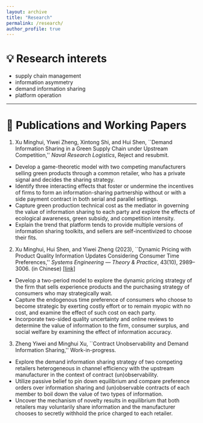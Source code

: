 ```yaml
---
layout: archive
title: "Research"
permalink: /research/
author_profile: true
---
```


# 💡 Research interets
- supply chain management
- information asymmetry
- demand information sharing
- platform operation

---

# 📕 Publications and Working Papers

1. Xu Minghui, Yiwei Zheng, Xintong Shi, and Hui Shen, ``Demand Information Sharing in a Green Supply Chain under Upstream Competition,'' *Naval Research Logistics*, Reject and resubmit.

- Develop a game-theoretic model with two competing manufacturers selling green products through a common retailer, who has a private signal and decides the sharing strategy.
- Identify three interacting effects that foster or undermine the incentives of firms to form an information-sharing partnership without or with a side payment contract in both serial and parallel settings.
- Capture green production technical cost as the mediator in governing the value of information sharing to each party and explore the effects of ecological awareness, green subsidy, and competition intensity.
- Explain the trend that platform tends to provide multiple versions of information sharing toolkits, and sellers are self-incentivized to choose their fits.


2. Xu Minghui, Hui Shen, and Yiwei Zheng (2023), ``Dynamic Pricing with Product Quality Information Updates Considering Consumer Time Preferences,'' *Systems Engineering — Theory & Practice*, 43(10), 2989–3006. (in Chinese) [[link]](https://link.cnki.net/urlid/11.2267.N.20230608.1355.010)

- Develop a two-period model to explore the dynamic pricing strategy of the firm that sells experience products and the purchasing strategy of consumers who may strategically wait.
- Capture the endogenous time preference of consumers who choose to become strategic by exerting costly effort or to remain myopic with no cost, and examine the effect of such cost on each party.
- Incorporate two-sided quality uncertainty and online reviews to determine the value of information to the firm, consumer surplus, and social welfare by examining the effect of information accuracy.


3. Zheng Yiwei and Minghui Xu, ``Contract Unobservability and Demand Information Sharing,'' Work-in-progress.

- Explore the demand information sharing strategy of two competing retailers heterogeneous in channel efficiency with the upstream manufacturer in the context of contract (un)observability.
- Utilize passive belief to pin down equilibrium and compare preference orders over information sharing and (un)observable contracts of each member to boil down the value of two types of information.
- Uncover the mechanism of novelty results in equilibrium that both retailers may voluntarily share information and the manufacturer chooses to secretly withhold the price charged to each retailer.